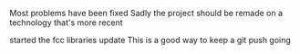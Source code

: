Most problems have been fixed
Sadly the project should be remade on a technology that's more recent

started the fcc libraries update
This is a good way to keep a git push going
